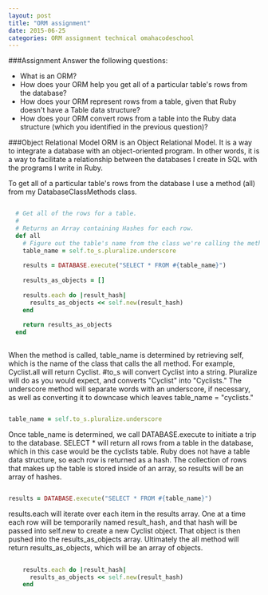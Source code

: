 ```yaml
---
layout: post
title: "ORM assignment"
date: 2015-06-25
categories: ORM assignment technical omahacodeschool
---
```


###Assignment
Answer the following questions: 

* What is an ORM?
* How does your ORM help you get all of a particular table's rows from the database?
* How does your ORM represent rows from a table, given that Ruby doesn't have a Table data structure?
* How does your ORM convert rows from a table into the Ruby data structure (which you identified in the previous question)?

###Object Relational Model
ORM is an Object Relational Model. It is a way to integrate a database with an object-oriented program. In other words, it is a way to facilitate a relationship between the databases I create in SQL with the programs I write in Ruby.

To get all of a particular table's rows from the database I use a method (all) from my DatabaseClassMethods class. 

```ruby

  # Get all of the rows for a table.
  #
  # Returns an Array containing Hashes for each row.
  def all
    # Figure out the table's name from the class we're calling the method on.
    table_name = self.to_s.pluralize.underscore
    
    results = DATABASE.execute("SELECT * FROM #{table_name}")
 
    results_as_objects = []
    
    results.each do |result_hash|
      results_as_objects << self.new(result_hash)
    end
    
    return results_as_objects
  end  
  
````
When the method is called, table\_name is determined by retrieving self, which is the name of the class that calls the all method. For example, Cyclist.all will return Cyclist. #to_s will convert Cyclist into a string. Pluralize will do as you would expect, and converts "Cyclist" into "Cyclists." The underscore method will separate words with an underscore, if necessary, as well as converting it to downcase which leaves table\_name = "cyclists."

```ruby

table_name = self.to_s.pluralize.underscore

```
Once table\_name is determined, we call DATABASE.execute to initiate a trip to the database. SELECT * will return all rows from a table in the database, which in this case would be the cyclists table. Ruby does not have a table data structure, so each row is returned as a hash. The collection of rows that makes up the table is stored inside of an array, so results will be an array of hashes.  

```ruby

results = DATABASE.execute("SELECT * FROM #{table_name}")

```

results.each will iterate over each item in the results array. One at a time each row will be temporarily named result\_hash, and that hash will be passed into self.new to create a new Cyclist object. That object is then pushed into the results\_as\_objects array. Ultimately the all method will return results\_as\_objects, which will be an array of objects.

```ruby
    
    results.each do |result_hash|
      results_as_objects << self.new(result_hash)
    end


```





